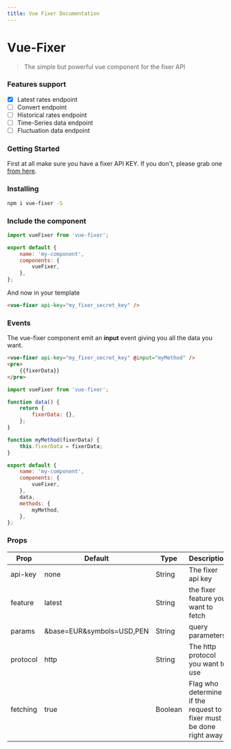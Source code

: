```yaml
---
title: Vue Fixer Documentation
---
```


# Vue-Fixer

> The simple but powerful vue component for the fixer API

### Features support

* [x] Latest rates endpoint
* [ ] Convert endpoint
* [ ] Historical rates endpoint
* [ ] Time-Series data endpoint
* [ ] Fluctuation data endpoint

### Getting Started

First at all make sure you have a fixer API KEY. If you don't, please grab one [from here](https://fixer.io).

### Installing

```bash
npm i vue-fixer -S
```

### Include the component

```javascript
import vueFixer from 'vue-fixer';

export default {
	name: 'my-component',
	components: {
		vueFixer,
	},
};
```

And now in your template

```html
<vue-fixer api-key="my_fixer_secret_key" />
```

### Events

The vue-fixer component emit an **input** event giving you all the data you want.

```html
<vue-fixer api-key="my_fixer_secret_key" @input="myMethod" />
<pre>
	{{fixerData}}
</pre>
```

```javascript
import vueFixer from 'vue-fixer';

function data() {
	return {
		fixerData: {},
	};
}

function myMethod(fixerData) {
	this.fixerData = fixerData;
}

export default {
	name: 'my-component',
	components: {
		vueFixer,
	},
	data,
	methods: {
		myMethod,
	},
};
```

### Props

| Prop     | Default                   | Type    | Description                                                        |
| -------- | ------------------------- | ------- | ------------------------------------------------------------------ |
| api-key  | none                      | String  | The fixer api key                                                  |
| feature  | latest                    | String  | the fixer feature you want to fetch                                |
| params   | &base=EUR&symbols=USD,PEN | String  | query parameters                                                   |
| protocol | http                      | String  | The http protocol you want to use                                  |
| fetching | true                      | Boolean | Flag who determine if the request to fixer must be done right away |
